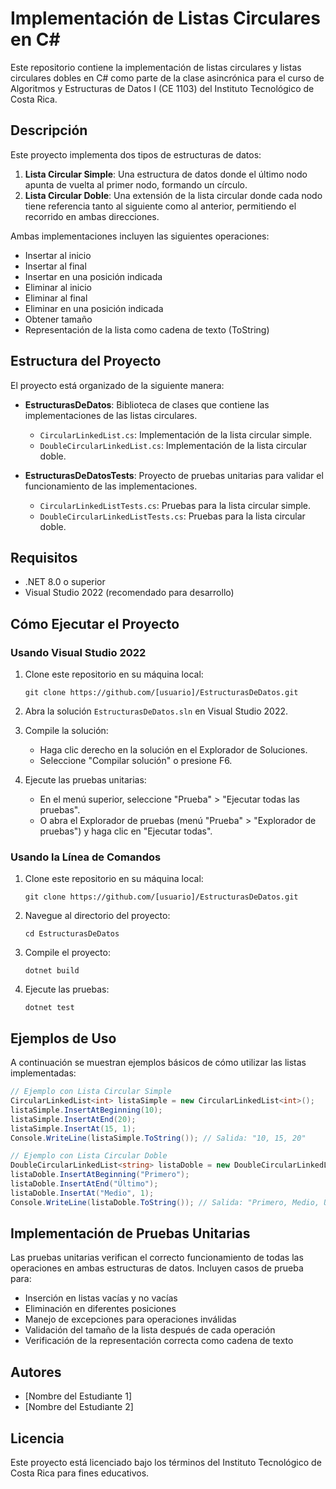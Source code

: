 # Implementación de Listas Circulares en C#

Este repositorio contiene la implementación de listas circulares y listas circulares dobles en C# como parte de la clase asincrónica para el curso de Algoritmos y Estructuras de Datos I (CE 1103) del Instituto Tecnológico de Costa Rica.

## Descripción

Este proyecto implementa dos tipos de estructuras de datos:

1. **Lista Circular Simple**: Una estructura de datos donde el último nodo apunta de vuelta al primer nodo, formando un círculo.
2. **Lista Circular Doble**: Una extensión de la lista circular donde cada nodo tiene referencia tanto al siguiente como al anterior, permitiendo el recorrido en ambas direcciones.

Ambas implementaciones incluyen las siguientes operaciones:
- Insertar al inicio
- Insertar al final
- Insertar en una posición indicada
- Eliminar al inicio
- Eliminar al final
- Eliminar en una posición indicada
- Obtener tamaño
- Representación de la lista como cadena de texto (ToString)

## Estructura del Proyecto

El proyecto está organizado de la siguiente manera:

- **EstructurasDeDatos**: Biblioteca de clases que contiene las implementaciones de las listas circulares.
  - `CircularLinkedList.cs`: Implementación de la lista circular simple.
  - `DoubleCircularLinkedList.cs`: Implementación de la lista circular doble.

- **EstructurasDeDatosTests**: Proyecto de pruebas unitarias para validar el funcionamiento de las implementaciones.
  - `CircularLinkedListTests.cs`: Pruebas para la lista circular simple.
  - `DoubleCircularLinkedListTests.cs`: Pruebas para la lista circular doble.

## Requisitos

- .NET 8.0 o superior
- Visual Studio 2022 (recomendado para desarrollo)

## Cómo Ejecutar el Proyecto

### Usando Visual Studio 2022

1. Clone este repositorio en su máquina local:
   ```
   git clone https://github.com/[usuario]/EstructurasDeDatos.git
   ```

2. Abra la solución `EstructurasDeDatos.sln` en Visual Studio 2022.

3. Compile la solución: 
   - Haga clic derecho en la solución en el Explorador de Soluciones.
   - Seleccione "Compilar solución" o presione F6.

4. Ejecute las pruebas unitarias:
   - En el menú superior, seleccione "Prueba" > "Ejecutar todas las pruebas".
   - O abra el Explorador de pruebas (menú "Prueba" > "Explorador de pruebas") y haga clic en "Ejecutar todas".

### Usando la Línea de Comandos

1. Clone este repositorio en su máquina local:
   ```
   git clone https://github.com/[usuario]/EstructurasDeDatos.git
   ```

2. Navegue al directorio del proyecto:
   ```
   cd EstructurasDeDatos
   ```

3. Compile el proyecto:
   ```
   dotnet build
   ```

4. Ejecute las pruebas:
   ```
   dotnet test
   ```

## Ejemplos de Uso

A continuación se muestran ejemplos básicos de cómo utilizar las listas implementadas:

```csharp
// Ejemplo con Lista Circular Simple
CircularLinkedList<int> listaSimple = new CircularLinkedList<int>();
listaSimple.InsertAtBeginning(10);
listaSimple.InsertAtEnd(20);
listaSimple.InsertAt(15, 1);
Console.WriteLine(listaSimple.ToString()); // Salida: "10, 15, 20"

// Ejemplo con Lista Circular Doble
DoubleCircularLinkedList<string> listaDoble = new DoubleCircularLinkedList<string>();
listaDoble.InsertAtBeginning("Primero");
listaDoble.InsertAtEnd("Último");
listaDoble.InsertAt("Medio", 1);
Console.WriteLine(listaDoble.ToString()); // Salida: "Primero, Medio, Último"
```

## Implementación de Pruebas Unitarias

Las pruebas unitarias verifican el correcto funcionamiento de todas las operaciones en ambas estructuras de datos. Incluyen casos de prueba para:

- Inserción en listas vacías y no vacías
- Eliminación en diferentes posiciones
- Manejo de excepciones para operaciones inválidas
- Validación del tamaño de la lista después de cada operación
- Verificación de la representación correcta como cadena de texto

## Autores

- [Nombre del Estudiante 1]
- [Nombre del Estudiante 2]

## Licencia

Este proyecto está licenciado bajo los términos del Instituto Tecnológico de Costa Rica para fines educativos.
